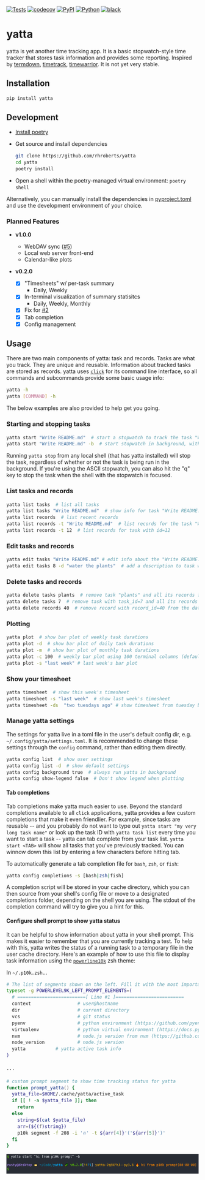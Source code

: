 [![Tests](https://github.com/rhroberts/yatta/workflows/Tests/badge.svg?branch=master)](https://github.com/rhroberts/yatta/actions?workflow=Tests)
[![codecov](https://codecov.io/gh/rhroberts/yatta/branch/master/graph/badge.svg?token=KMG5UCTR1T)](https://codecov.io/gh/rhroberts/yatta)
[![PyPI](https://img.shields.io/pypi/v/yatta.svg)](https://pypi.org/project/yatta/)
[![Python](https://img.shields.io/pypi/pyversions/yatta)](https://github.com/rhroberts/yatta)
[![black](https://img.shields.io/badge/codestyle-black-000000.svg)](https://github.com/psf/black)

# yatta

yatta is yet another time tracking app.
It is a basic stopwatch-style time tracker that stores task information and provides some reporting.
Inspired by [termdown](https://github.com/trehn/termdown),
[timetrack](https://www.flathub.org/apps/details/net.danigm.timetrack),
[timewarrior](https://timewarrior.net/). It is not yet very stable.

## Installation

```bash
pip install yatta
```

## Development

- [Install poetry](https://python-poetry.org/docs/#installation)
- Get source and install dependencies

  ```bash
  git clone https://github.com/rhroberts/yatta
  cd yatta
  poetry install
  ```

- Open a shell within the poetry-managed virtual environment: `poetry shell`

Alternatively, you can manually install the dependencies in [pyproject.toml](https://github.com/rhroberts/yatta/blob/master/pyproject.toml) and use the development environment of your choice.

### Planned Features

- **v1.0.0**
  - WebDAV sync ([#5](https://github.com/rhroberts/yatta/issues/5))
  - Local web server front-end
  - Calendar-like plots

- **v0.2.0**
  - [x] "Timesheets" w/ per-task summary
    - Daily, Weekly
  - [x] In-terminal visualization of summary statisitcs
    - Daily, Weekly, Monthly
  - [x] Fix for [#2](https://github.com/rhroberts/yatta/issues/2)
  - [x] Tab completion
  - [x] Config management

## Usage

There are two main components of yatta: task and records. Tasks are what you track.
They are unique and reusable. Information about tracked tasks are stored as records.
yatta uses [`click`](https://click.palletsprojects.com/en/7.x/) for its command line
interface, so all commands and subcommands provide some basic usage info:

```bash
yatta -h
yatta [COMMAND] -h
```

The below examples are also provided to help get you going.

### Starting and stopping tasks

```bash
yatta start "Write README.md"  # start a stopwatch to track the task "Write README.md"
yatta start "Write README.md" -b  # start stopwatch in background, without fancy ASCII clock
```

Running `yatta stop` from any local shell (that has yatta installed) will stop the task,
regardless of whether or not the task is being run in the background.
If you're using the ASCII stopwatch, you can also hit the "q" key to stop the task when
the shell with the stopwatch is focused.

### List tasks and records

```bash
yatta list tasks  # list all tasks
yatta list tasks "Write README.md"  # show info for task "Write README.md"
yatta list records  # list recent records
yatta list records -t "Write README.md"  # list records for the task "Write README.md"
yatta list records -t 12  # list records for task with id=12
```

### Edit tasks and records

```bash
yatta edit tasks "Write README.md" # edit info about the "Write README.md" task in default $EDITOR
yatta edit tasks 8 -d "water the plants"  # add a description to task with id=8
```

### Delete tasks and records

```bash
yatta delete tasks plants  # remove task "plants" and all its records from database
yatta delete tasks 7  # remove task with task_id=7 and all its records from database
yatta delete records 40  # remove record with record_id=40 from the database
```

### Plotting

```bash
yatta plot  # show bar plot of weekly task durations
yatta plot -d  # show bar plot of daily task durations
yatta plot -m  # show bar plot of monthly task durations
yatta plot -c 100  # weekly bar plot using 100 terminal columns (default=75)
yatta plot -s "last week" # last week's bar plot
```

### Show your timesheet

```bash
yatta timesheet  # show this week's timesheet
yatta timesheet -s "last week"  # show last week's timesheet
yatta timesheet -ds  "two tuesdays ago" # show timesheet from tuesday before last
```

### Manage yatta settings

The settings for yatta live in a toml file in the user's default config dir,
e.g. `~/.config/yatta/settings.toml`. It is recommended to change these settings
through the `config` command, rather than editing them directly.

```bash
yatta config list  # show user settings
yatta config list -d  # show default settings
yatta config background true  # always run yatta in background
yatta config show-legend false  # Don't show legend when plotting
```

#### Tab completions

Tab completions make yatta much easier to use. Beyond the standard completions
available to all `click` applications, yatta provides a few custom completions that
make it even friendlier. For example, since tasks are reusable -- and you probably
do not want to type out `yatta start "my very long task name"` or look up the task ID
with `yatta task list` every time you want to start a task -- yatta can tab complete
from your task list. `yatta start <TAB>` will show all tasks that you've previously
tracked. You can winnow down this list by entering a few characters before hitting tab.

To automatically generate a tab completion file for `bash`, `zsh`, or `fish`:

```bash
yatta config completions -s [bash|zsh|fish]
```

A completion script will be stored in your cache directory, which you can then source
from your shell's config file or move to a designated completions folder, depending on
the shell you are using. The stdout of the completion command will try to give you a
hint for this.

#### Configure shell prompt to show yatta status

It can be helpful to show information about yatta in your shell prompt. This makes it easier to
remember that you are currently tracking a test. To help with this, yatta writes the
status of a running task to a temporary file in the user cache directory. Here's an example of how to
use this file to display task information using the
[`powerline10k`](https://github.com/romkatv/powerlevel10k) zsh theme:

In `~/.p10k.zsh`...

```zsh
# The list of segments shown on the left. Fill it with the most important segments.
typeset -g POWERLEVEL9K_LEFT_PROMPT_ELEMENTS=(
  # =========================[ Line #1 ]=========================
  context                 # user@hostname
  dir                     # current directory
  vcs                     # git status
  pyenv                   # python environment (https://github.com/pyenv/pyenv)
  virtualenv              # python virtual environment (https://docs.python.org/3/library/venv.html)
  nvm                     # node.js version from nvm (https://github.com/nvm-sh/nvm)
  node_version            # node.js version
  yatta 		  # yatta active task info
)

...

# custom prompt segment to show time tracking status for yatta
function prompt_yatta() {
  yatta_file=$HOME/.cache/yatta/active_task
  if [[ ! -a $yatta_file ]]; then
    return
  else
    string=$(cat $yatta_file)
    arr=(${(f)string})
    p10k segment -f 208 -i '🔥' -t ${arr[4]}'('${arr[5]}')'
  fi
}
```

![](./assets/p10k_prompt.png)


